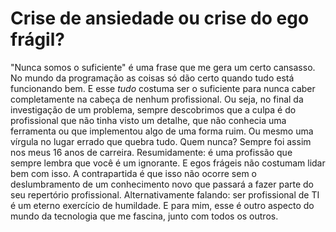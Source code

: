 # Crise de ansiedade ou crise do ego frágil?

"Nunca somos o suficiente" é uma frase que me gera um certo cansasso. 
No mundo da programação as coisas só dão certo quando tudo está funcionando bem. E esse *tudo* costuma ser o suficiente para nunca caber completamente na cabeça de nenhum profissional. Ou seja, no final da investigação de um problema, sempre descobrimos que a culpa é do profissional que não tinha visto um detalhe, que não conhecia uma ferramenta ou que implementou algo de uma forma ruim. Ou mesmo uma vírgula no lugar errado que quebra tudo. Quem nunca? Sempre foi assim nos meus 16 anos de carreira.
Resumidamente: é uma profissão que sempre lembra que você é um ignorante. E egos frágeis não costumam lidar bem com isso. A contrapartida é que isso não ocorre sem o deslumbramento de um conhecimento novo que passará a fazer parte do seu repertório profissional. Alternativamente falando: ser profissional de TI é um eterno exercício de humildade. E para mim, esse é outro aspecto do mundo da tecnologia que me fascina, junto com todos os outros.


